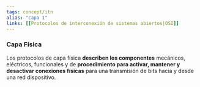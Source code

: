 ```yaml
---
tags: concept/itn
alias: "capa 1"
links: [[Protocolos de interconexión de sistemas abiertos|OSI]]
---
```

### Capa Física

Los protocolos de capa física **describen los componentes** mecánicos, eléctricos, funcionales y de **procedimiento para activar, mantener y desactivar conexiones físicas** para una transmisión de bits hacia y desde una red dispositivo.